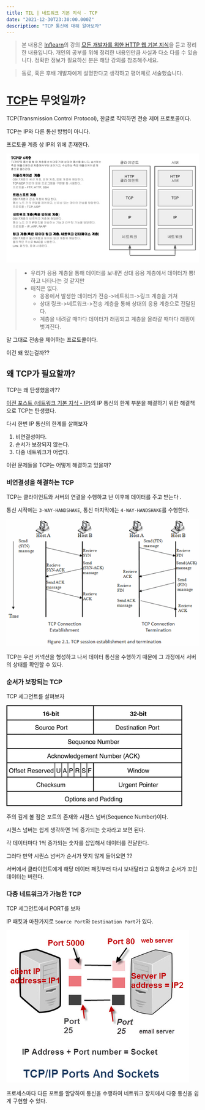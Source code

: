 ```yaml
---
title: TIL | 네트워크 기본 지식 - TCP
date: "2021-12-30T23:30:00.000Z"
description: "TCP 통신에 대해 알아보자"
---
```


> 본 내용은 [Inflearn](https://www.inflearn.com/)의 강의 [모든 개발자를 위한 HTTP 웹 기본 지식](https://www.inflearn.com/course/http-%EC%9B%B9-%EB%84%A4%ED%8A%B8%EC%9B%8C%ED%81%AC/dashboard)을 듣고 정리한 내용입니다.
> 개인의 공부를 위해 정리한 내용인만큼 사실과 다소 다를 수 있습니다.
> 정확한 정보가 필요하신 분은 해당 강의를 참조해주세요.

> 동료, 혹은 후배 개발자에게 설명한다고 생각하고 평어체로 서술했습니다.

# [TCP](https://ko.wikipedia.org/wiki/%EC%A0%84%EC%86%A1_%EC%A0%9C%EC%96%B4_%ED%94%84%EB%A1%9C%ED%86%A0%EC%BD%9C)는 무엇일까?

TCP(Transmission Control Protocol), 한글로 직역하면 전송 제어 프로토콜이다.

TCP는 IP와 다른 통신 방법이 아니다.

프로토콜 계층 상 IP의 위에 존재한다.

![picture 13](../../images/20201231_TCP/2329-7112fe491b624dd6c1c2e4f2ba79e81c48faf3359a19a5943a0dcabfb05a8047.png)

> - 우리가 응용 계층을 통해 데이터를 보내면 상대 응용 계층에서 데이터가 뿅! 하고 나타나는 것 같지만
> - 매직은 없다.
>   - 응용에서 발생한 데이터가 전송->네트워크->링크 계층을 거쳐
>   - 상대 링크->네트워크->전송 계층을 통해 상대의 응용 계층으로 전달된다.
>   - 계층을 내려갈 때마다 데이터가 래핑되고 계층을 올라갈 때마다 래핑이 벗겨진다.

말 그대로 전송을 제어하는 프로토콜이다.

이건 왜 있는걸까??

## 왜 TCP가 필요할까?

TCP는 왜 탄생했을까??

[이전 포스트 (네트워크 기본 지식 - IP)](https://cckn.netlify.app/theory/network/ip/)의 IP 통신의 한계 부분을 해결하기 위한 해결책으로 TCP는 탄생했다.

다시 한번 IP 통신의 한계를 살펴보자

1. 비연결성이다.
2. 순서가 보장되지 않는다.
3. 다중 네트워크가 어렵다.

이런 문제들을 TCP는 어떻게 해결하고 있을까?

### 비연결성을 해결하는 TCP

TCP는 클라이언트와 서버의 연결을 수행하고 난 이후에 데이터를 주고 받는다 .

통신 시작에는 `3-WAY-HANDSHAKE`,
통신 마지막에는 `4-WAY-HANDSHAKE`를 수행한다.

![picture 12](../../images/20201231_TCP/23-28.png)

TCP는 우선 커넥션을 형성하고 나서 데이터 통신을 수행하기 때문에 그 과정에서 서버의 상태를 확인할 수 있다.

### 순서가 보장되는 TCP

TCP 세그먼트를 살펴보자

![picture 14](../../images/20201231_TCP/2337-b7ce39dc65bf8df13ea8e3bbc4a0161e2b378d3bed676c15f6e99732392e557f.png)

주의 깊게 볼 점은 포트의 존재와 시퀀스 넘버(Sequence Number)이다.

시퀀스 넘버는 쉽게 생각하면 1씩 증가되는 숫자라고 보면 된다.

각 데이터마다 1씩 증가되는 숫자를 삽입해서 데이터를 전달한다.

그러다 만약 시퀀스 넘버가 순서가 맞지 않게 들어오면 ??

서버에서 클라이언트에게 해당 데이터 패킷부터 다시 보내달라고 요청하고 순서가 꼬인 데이터는 버린다.

### 다중 네트워크가 가능한 TCP

TCP 세그먼트에서 PORT를 보자

IP 패킷과 마찬가지로 `Source Port`와 `Destination Port`가 있다.

![picture 15](../../images/20201231_TCP/1609425916267_cc65bcfdf3d1e47cd8907fbd484d87cb0c7ba4a9c604a9f5f8c365b84570b5d2.png)

프로세스마다 다른 포트를 할당하여 통신을 수행하여 네트워크 장치에서 다중 통신을 쉽게 구현할 수 있다.
